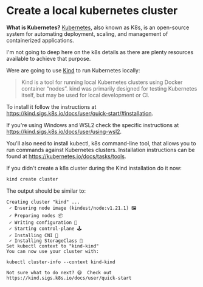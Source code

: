 # Create a local kubernetes cluster

__What is Kubernetes?__
[Kubernetes](https://kubernetes.io/), also known as K8s, is an open-source
system for automating deployment, scaling, and management of containerized
applications.

I'm not going to deep here on the k8s details as there are plenty resources
available to achieve that purpose.

Were are going to use [Kind](https://kind.sigs.k8s.io/) to run Kubernetes
locally:

> Kind is a tool for running local Kubernetes clusters using Docker container 
> “nodes”. kind was primarily designed for testing Kubernetes itself, but may be
> used for local development or CI.

To install it follow the instructions at
https://kind.sigs.k8s.io/docs/user/quick-start/#installation.

If you're using Windows and WSL2 check the specific instructions at
https://kind.sigs.k8s.io/docs/user/using-wsl2.

You'll also need to install kubectl, k8s command-line tool, that allows you to
run commands against Kubernetes clusters. Installation instructions can be found
at https://kubernetes.io/docs/tasks/tools.

If you didn't create a k8s cluster during the Kind installation do it now:

```sh
kind create cluster
```

The output should be similar to:

```
Creating cluster "kind" ...
 ✓ Ensuring node image (kindest/node:v1.21.1) 🖼
 ✓ Preparing nodes 📦  
 ✓ Writing configuration 📜 
 ✓ Starting control-plane 🕹️ 
 ✓ Installing CNI 🔌 
 ✓ Installing StorageClass 💾 
Set kubectl context to "kind-kind"
You can now use your cluster with:

kubectl cluster-info --context kind-kind

Not sure what to do next? 😅  Check out https://kind.sigs.k8s.io/docs/user/quick-start
```